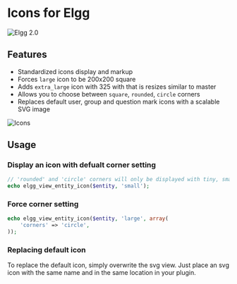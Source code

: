 Icons for Elgg
==============
![Elgg 2.0](https://img.shields.io/badge/Elgg-2.0.x-orange.svg?style=flat-square)

## Features

* Standardized icons display and markup
* Forces `large` icon to be 200x200 square
* Adds `extra_large` icon with 325 with that is resizes similar to master
* Allows you to choose between `square`, `rounded`, `circle` corners
* Replaces default user, group and question mark icons with a scalable SVG image

![Icons](https://raw.github.com/hypeJunction/Elgg-ui_icons/master/screenshots/circle.png "Icons")

## Usage

### Display an icon with defualt corner setting

```php
// 'rounded' and 'circle' corners will only be displayed with tiny, small and medium icon sizes
echo elgg_view_entity_icon($entity, 'small');
```

### Force corner setting

```php
echo elgg_view_entity_icon($entity, 'large', array(
	'corners' => 'circle',
));
```

### Replacing default icon

To replace the default icon, simply overwrite the svg view. Just place an svg icon with the same
name and in the same location in your plugin.